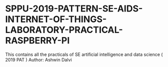 # SPPU-2019-PATTERN-SE-AIDS-INTERNET-OF-THINGS-LABORATORY-PRACTICAL-RASPBERRY-PI
This contains all the practicals of SE artificial intelligence and data science ( 2019 PAT )
Author: Ashwin Dalvi
